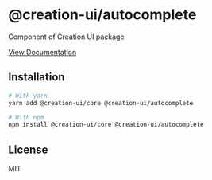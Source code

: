 # @creation-ui/autocomplete
Component of Creation UI package

[View Documentation](https://creation-ui.dev/)

## Installation

```bash
# With yarn
yarn add @creation-ui/core @creation-ui/autocomplete

# With npm
npm install @creation-ui/core @creation-ui/autocomplete
```

## License

MIT
